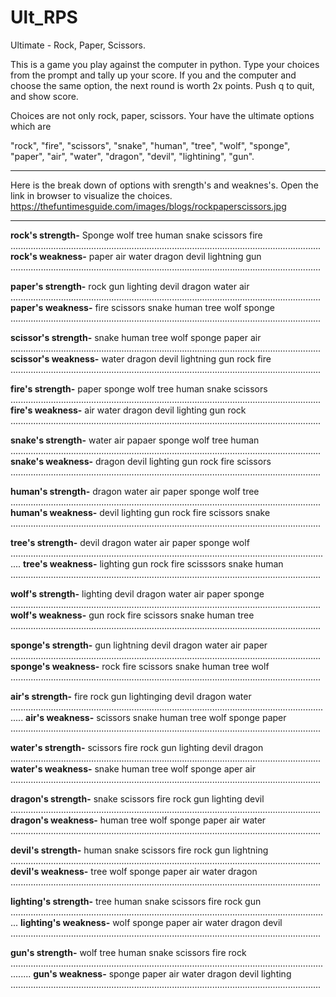 # Ult_RPS
Ultimate - Rock, Paper, Scissors.

This is a game you play against the computer in python.
Type your choices from the prompt and tally up your score. If you and the computer and choose the same option, the next round is worth 2x points. Push q to quit, and show score.

Choices are not only rock, paper, scissors. Your have the ultimate options which are  

"rock", "fire", "scissors", "snake", "human", "tree", "wolf", "sponge", "paper", "air", "water", "dragon", "devil", "lightining", "gun".

------------------------------------------------------------------
Here is the break down of options with srength's and weaknes's. Open the link in browser to visualize the choices.
https://thefuntimesguide.com/images/blogs/rockpaperscissors.jpg

------------------------------------------------------------------
**rock's strength-** Sponge wolf tree human snake scissors fire ...........................................................................................................................
**rock's weakness-** paper air water dragon devil lightning gun ...........................................................................................................................

**paper's strength-** rock gun lighting devil dragon water air ...........................................................................................................................
**paper's weakness-** fire scissors snake human tree wolf sponge ...........................................................................................................................

**scissor's strength-** snake human tree wolf sponge paper air ...........................................................................................................................
**scissor's weakness-** water dragon devil lightning gun rock fire ...........................................................................................................................

**fire's strength-** paper sponge wolf tree human snake scissors ...........................................................................................................................
**fire's weakness-** air water dragon devil lighting gun rock ...........................................................................................................................

**snake's strength-** water air papaer sponge wolf tree human ...........................................................................................................................
**snake's weakness-** dragon devil lighting gun rock fire scissors ...........................................................................................................................

**human's strength-** dragon water air paper sponge wolf tree ...........................................................................................................................
**human's weakness-** devil lighting gun rock fire scissors snake ...........................................................................................................................

**tree's strength-** devil dragon water air paper sponge wolf ................................................................................................................................
**tree's weakness-** lighting gun rock fire scisssors snake human ...........................................................................................................................

**wolf's strength-** lighting devil dragon water air paper sponge  ...........................................................................................................................
**wolf's weakness-** gun rock fire scissors snake human tree ...........................................................................................................................

**sponge's strength-** gun lightning devil dragon water air paper ...........................................................................................................................
**sponge's weakness-** rock fire scissors snake human tree wolf ...........................................................................................................................

**air's strength-** fire rock gun lightinging devil dragon water  .................................................................................................................................
**air's weakness-** scissors snake human tree wolf sponge paper ...........................................................................................................................

**water's strength-** scissors fire rock gun lighting devil dragon  ...........................................................................................................................
**water's weakness-** snake human tree wolf sponge aper air ...........................................................................................................................

**dragon's strength-** snake scissors fire rock gun lighting devil ...........................................................................................................................
**dragon's weakness-** human tree wolf sponge paper air water ...........................................................................................................................

**devil's strength-** human snake scissors fire rock gun lightning ...........................................................................................................................
**devil's weakness-** tree wolf sponge paper air water dragon ...........................................................................................................................

**lighting's strength-** tree human snake scissors fire rock gun  ...............................................................................................................................
**lighting's weakness-** wolf sponge paper air water dragon devil ...........................................................................................................................

**gun's strength-** wolf tree human snake scissors fire rock ....................................................................................................................................
**gun's weakness-** sponge paper air water dragon devil lighting ...........................................................................................................................
